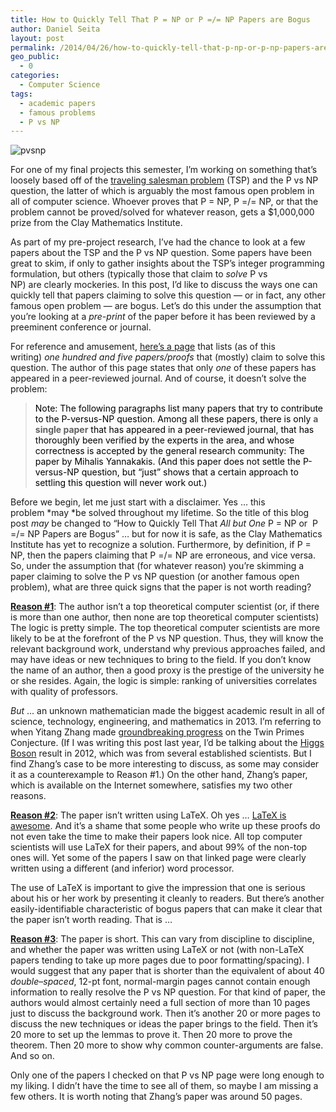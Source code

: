 ```yaml
---
title: How to Quickly Tell That P = NP or P =/= NP Papers are Bogus
author: Daniel Seita
layout: post
permalink: /2014/04/26/how-to-quickly-tell-that-p-np-or-p-np-papers-are-bogus/
geo_public:
  - 0
categories:
  - Computer Science
tags:
  - academic papers
  - famous problems
  - P vs NP
---
```


<img src="{{site.url}}/assets/PvsNP.png" alt="pvsnp">

For one of my final projects this semester, I&#8217;m working on something that&#8217;s loosely
based off of the [traveling salesman problem][2] (TSP) and the P vs NP question, the latter of which
is arguably the most famous open problem in all of computer science. Whoever proves that P = NP, P
=/= NP, or that the problem cannot be proved/solved for whatever reason, gets a $1,000,000 prize
from the Clay Mathematics Institute.

As part of my pre-project research, I&#8217;ve had the chance to look at a few papers about the TSP
and the P vs NP question. Some papers have been great to skim, if only to gather insights about the
TSP&#8217;s integer programming formulation, but others (typically those that claim to *solve* P vs
NP) are clearly mockeries. In this post, I&#8217;d like to discuss the ways one can quickly
tell that papers claiming to solve this question &#8212; or in fact, any other famous open problem
&#8212; are bogus. Let&#8217;s do this under the assumption that you&#8217;re looking at
a *pre-print* of the paper before it has been reviewed by a preeminent conference or journal.

For reference and amusement, [here&#8217;s a page][3] that lists (as of this writing) *one hundred
and five papers/proofs* that (mostly) claim to solve this question. The author of this page states
that only *one* of these papers has appeared in a peer-reviewed journal. And of course, it
doesn&#8217;t solve the problem:

> <span style="color:#000000;">Note: The following paragraphs list many papers that try to
> contribute to the P-versus-NP question. Among all these papers, there is only </span>**a single
> paper**<span style="color:#000000;"> that has appeared in a peer-reviewed journal, that has
> thoroughly been verified by the experts in the area, and whose correctness is accepted by the
> general research community: The paper by Mihalis Yannakakis. (And this paper does not settle the
> P-versus-NP question, but &#8220;just&#8221; shows that a certain approach to settling this
> question will never work out.)</span>

Before we begin, let me just start with a disclaimer. Yes &#8230; this problem *may *be solved
throughout my lifetime. So the title of this blog post *may* be changed to &#8220;How to Quickly
Tell That *All but One* P = NP or  P =/= NP Papers are Bogus&#8221; &#8230; but for now it is safe,
as the Clay Mathematics Institute has yet to recognize a solution. Furthermore, by definition, if P
= NP, then the papers claiming that P =/= NP are erroneous, and vice versa. So, under the assumption
that (for whatever reason) you&#8217;re skimming a paper claiming to solve the P vs NP question (or
another famous open problem), what are three quick signs that the paper is not worth reading?

<span style="text-decoration:underline;"><strong>Reason #1</strong></span>: The author isn&#8217;t a
top theoretical computer scientist (or, if there is more than one author, then none are
top theoretical computer scientists) The logic is pretty simple. The top theoretical computer
scientists are more likely to be at the forefront of the P vs NP question. Thus, they will know the
relevant background work, understand why previous approaches failed, and may have ideas or new
techniques to bring to the field. If you don&#8217;t know the name of an author, then a good proxy
is the prestige of the university he or she resides. Again, the logic is simple: ranking of
universities correlates with quality of professors.

*But* ... an unknown mathematician made the biggest academic result in all of science, technology,
engineering, and mathematics in 2013. I&#8217;m referring to when Yitang Zhang made [groundbreaking
progress][4] on the Twin Primes Conjecture. (If I was writing this post last year, I&#8217;d be
talking about the [Higgs Boson][5] result in 2012, which was from several established scientists.
But I find Zhang&#8217;s case to be more interesting to discuss, as some may consider it as a
counterexample to Reason #1.) On the other hand, Zhang&#8217;s paper, which is available on the
Internet somewhere, satisfies my two other reasons.

<span style="text-decoration:underline;"><strong>Reason #2</strong></span>: The paper isn&#8217;t
written using LaTeX. Oh yes &#8230; [LaTeX is awesome][6]. And it&#8217;s a shame that some people
who write up these proofs do not even take the time to make their papers look nice. All top computer
scientists will use LaTeX for their papers, and about 99% of the non-top ones will. Yet some of the
papers I saw on that linked page were clearly written using a different (and inferior) word
processor.

The use of LaTeX is important to give the impression that one is serious about his or her work by
presenting it cleanly to readers. But there&#8217;s another easily-identifiable characteristic of
bogus papers that can make it clear that the paper isn&#8217;t worth reading. That is &#8230;

<span style="text-decoration:underline;"><strong>Reason #3</strong></span>: The paper is short. This
can vary from discipline to discipline, and whether the paper was written using LaTeX or not (with
non-LaTeX papers tending to take up more pages due to poor formatting/spacing). I would suggest that
any paper that is shorter than the equivalent of about 40 *double*&#8211;*spaced*, 12-pt font,
normal-margin pages cannot contain enough information to really resolve the P vs NP question. For
that kind of paper, the authors would almost certainly need a full section of more than 10 pages
just to discuss the background work. Then it&#8217;s another 20 or more pages to discuss the new
techniques or ideas the paper brings to the field. Then it&#8217;s 20 more to set up the lemmas to
prove it. Then 20 more to prove the theorem. Then 20 more to show why common counter-arguments are
false. And so on.

Only one of the papers I checked on that P vs NP page were long enough to my liking. I didn&#8217;t
have the time to see all of them, so maybe I am missing a few others. It is worth noting that
Zhang&#8217;s paper was around 50 pages.

 [1]: http://seitad.files.wordpress.com/2014/04/pvsnp1.png
 [2]: http://en.wikipedia.org/wiki/Travelling_salesman_problem
 [3]: http://www.win.tue.nl/~gwoegi/P-versus-NP.htm
 [4]: http://www.simonsfoundation.org/quanta/20130519-unheralded-mathematician-bridges-the-prime-gap/
 [5]: http://en.wikipedia.org/wiki/Higgs_boson
 [6]: http://seitad.wordpress.com/2013/07/12/its-time-to-ditch-powerpoint-and-word-in-favor-of-latex/
